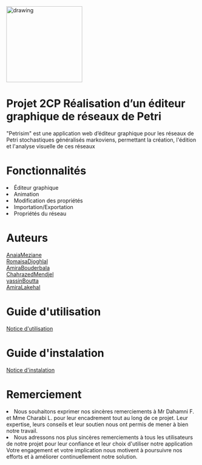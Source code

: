 


<img src="https://drive.google.com/file/d/1KQ7qHdvj395oSd5_cBNQwEPyD-KOhljQ/view?usp=sharing.png" alt="drawing" width="200"/>


# Projet 2CP Réalisation d’un éditeur graphique de réseaux de Petri
"Petrisim"  est une application web d’éditeur graphique pour les réseaux de Petri stochastiques généralisés markoviens, permettant la création, l'édition et l'analyse visuelle de ces réseaux
# Fonctionnalités
<li> Éditeur graphique </li>
<li> Animation </li>
<li> Modification des propriétés </li>
<li> Importation/Exportation </li>
<li> Propriétés du réseau </li>

# Auteurs

<a href="https://github.com/ania36">AnaiaMeziane</a></br> <a href="https://github.com/RomaisaDjoghlal">RomaisaDjoghlal</a> </br> <a href="https://github.com/AmiraBouderbala">AmiraBouderbala</a></br> <a href="https://github.com/ChahrazedMendjel">ChahrazedMendjel</a></br> <a href="https://github.com/kse000">yassinBoutta</a></br> <a href="https://github.com/AmiraLakehal">AmiraLakehal</a></br>
 # Guide d'utilisation
 <a href="https://drive.google.com/file/d/1WH2cXQ0i8cVmwoVm82Lhwh5Ci5SHqsGo/view?usp=sharing "> Notice d'utilisation </a>

 # Guide d'instalation
 <a href="https://drive.google.com/file/d/1q7RTSzexcAu2Rjf2ev2UJ9Fg8ruO-Giw/view?usp=sharing"> Notice d'instalation </a> 

# Remerciement 
<li> Nous souhaitons exprimer nos sincères remerciements à Mr  Dahamni F. et Mme Charabi L. pour leur encadrement  tout au long de ce projet. Leur expertise, leurs conseils et leur soutien nous ont permis de mener à bien notre travail.</li>
<li> Nous adressons nos plus sincères remerciements à tous les utilisateurs de notre projet pour leur confiance et leur choix d'utiliser notre application Votre engagement et votre implication nous motivent à poursuivre nos efforts et à améliorer continuellement notre solution.</li>




